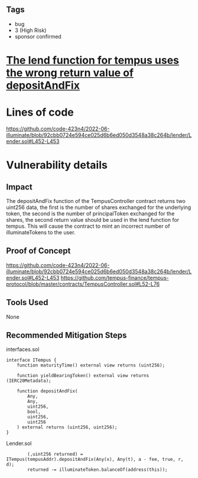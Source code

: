 ## Tags

- bug
- 3 (High Risk)
- sponsor confirmed

# [The lend function for tempus uses the wrong return value of depositAndFix](https://github.com/code-423n4/2022-06-illuminate-findings/issues/37) 

# Lines of code

https://github.com/code-423n4/2022-06-illuminate/blob/92cbb0724e594ce025d6b6ed050d3548a38c264b/lender/Lender.sol#L452-L453


# Vulnerability details

## Impact
The depositAndFix function of the TempusController contract returns two uint256 data, the first is the number of shares exchanged for the underlying token, the second is the number of principalToken exchanged for the shares, the second return value should be used in the lend function for tempus.
This will cause the contract to mint an incorrect number of illuminateTokens to the user.
## Proof of Concept
https://github.com/code-423n4/2022-06-illuminate/blob/92cbb0724e594ce025d6b6ed050d3548a38c264b/lender/Lender.sol#L452-L453
https://github.com/tempus-finance/tempus-protocol/blob/master/contracts/TempusController.sol#L52-L76
## Tools Used
None
## Recommended Mitigation Steps
interfaces.sol
```
interface ITempus {
    function maturityTime() external view returns (uint256);

    function yieldBearingToken() external view returns (IERC20Metadata);

    function depositAndFix(
        Any,
        Any,
        uint256,
        bool,
        uint256,
        uint256
    ) external returns (uint256, uint256);
}
```
Lender.sol
```
        (,uint256 returned) = ITempus(tempusAddr).depositAndFix(Any(x), Any(t), a - fee, true, r, d);
        returned -= illuminateToken.balanceOf(address(this));
```

